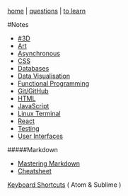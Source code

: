 [home](README.md) | [questions](questions.md) | [to learn](toLearn.md)

#Notes

* [#3D](3D.md)
* [Art](art.md)
* [Asynchronous](async.md)
* [CSS](CSS/CSS.md)
* [Databases](databases.md)
* [Data Visualisation](dataVisualisation.md)
* [Functional Programming](functional.md)
* [Git/GitHub](git-github.md)
* [HTML](HTML/HTML.md)
* [JavaScript](javascript/notes.md)
* [Linux Terminal](linuxTerminal.md)
* [React](react/react.md)
* [Testing](testing.md)
* [User Interfaces](UI.md)

#####Markdown
* [Mastering Markdown](https://guides.github.com/features/mastering-markdown/)
* [Cheatsheet](https://github.com/adam-p/markdown-here/wiki/Markdown-Cheatsheet)

[Keyboard Shortcuts](keyboardShortcuts.md) ( Atom & Sublime )
